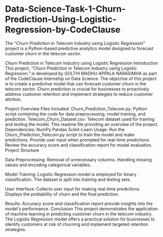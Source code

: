 # Data-Science-Task-1-Churn-Prediction-Using-Logistic-Regression-by-CodeClause
The "Churn Prediction in Telecom Industry using Logistic Regression" project is a Python-based predictive analytics model designed to forecast customer churn in the telecom sector.

Churn Prediction in Telecom Industry using Logistic Regression
Introduction
This project, "Churn Prediction in Telecom Industry using Logistic Regression," is developed by GOLTHI MADHU APPALA NARASIMHA as part of the CodeClause Internship on Data Science. The objective of this project is to create a predictive model that can forecast customer churn in the telecom sector. Churn prediction is crucial for businesses to proactively address customer retention and implement strategies to reduce customer attrition.

Project Overview
Files Included:
Churn_Prediction_Telecom.py: Python script containing the code for data preprocessing, model training, and prediction.
Telecom_Churn_Dataset.csv: Telecom dataset used for training and testing the model.
 This readme file providing an overview of the project.
Dependencies:
NumPy
Pandas
Scikit-Learn
Usage:
Run the Churn_Prediction_Telecom.py script to train the model and make predictions.
Provide user input when prompted for real-time predictions.
Review the accuracy score and classification report for model evaluation.
Project Structure

Data Preprocessing:
Removal of unnecessary columns.
Handling missing values and encoding categorical variables.

Model Training:
Logistic Regression model is employed for binary classification.
The dataset is split into training and testing sets.

User Interface:
Collects user input for making real-time predictions.
Displays the probability of churn and the final prediction.

Results:
Accuracy score and classification report provide insights into the model's performance.
Conclusion
This project demonstrates the application of machine learning in predicting customer churn in the telecom industry. The Logistic Regression model offers a practical solution for businesses to identify customers at risk of churning and implement targeted retention strategies.
